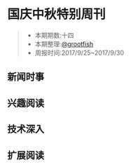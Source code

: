 # 国庆中秋特别周刊


> - 本期期数:十四
> - 本期整理:[@grootfish](https://github.com/grootfish)
> - 周报时间:2017/9/25~2017/9/30


## 新闻时事



## 兴趣阅读

## 技术深入

## 扩展阅读


